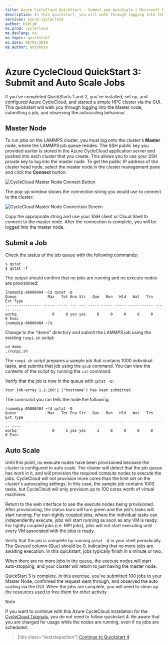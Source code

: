 ```yaml
---
title: Azure CycleCloud QuickStart - Submit and AutoScale | Microsoft Docs
description: In this quickstart, you will walk through logging into the Master node, submitting a job and observing the autoscaling behavior.
services: azure cyclecloud
author: KimliW
ms.prod: cyclecloud
ms.devlang: na
ms.topic: quickstart
ms.date: 08/01/2018
ms.author: adjohnso
---
```


# Azure CycleCloud QuickStart 3: Submit and Auto Scale Jobs

If you've completed QuickStarts 1 and 2, you've installed, set up, and configured Azure CycleCloud, and started a simple HPC cluster via the GUI. This quickstart will walk you through logging into the Master node, submitting a job, and observing the autoscaling behaviour.

## Master Node

To run jobs on the LAMMPS cluster, you must log onto the cluster's **Master** node, where the LAMMPS job queue resides. The SSH public key you provided earlier is stored in the Azure CycleCloud application server and pushed into each cluster that you create. This allows you to use your SSH private key to log into the master node. To get the public IP address of the cluster head node, select the master node in the cluster management pane and click the **Connect** button:

![CycleCloud Master Node Connect Button](~/images/cluster-connect-button.png)

The pop-up window shows the connection string you would use to connect to the cluster:

![CycleCloud Master Node Connection Screen](~/images/connect-to-master-node.png)

Copy the appropriate string and use your SSH client or Cloud Shell to connect to the master node. After the connection is complete, you will be logged into the master node.

## Submit a Job

Check the status of the job queue with the following commands:

```azurecli-interactive
$ qstat
$ qstat -f
```
The output should confirm that no jobs are running and no execute nodes are provisioned:

``` output
[name@ip-0A000404 ~]$ qstat -Q
Queue              Max   Tot Ena Str   Que   Run   Hld   Wat   Trn   Ext Type
---------------- ----- ----- --- --- ----- ----- ----- ----- ----- ----- ----
workq                0     0 yes yes     0     0     0     0     0     0 Exec
[name@ip-0A000404 ~]$
```

Change to the "demo" directory and submit the LAMMPS job using the existing `runpi.sh` script:

```azurecli-interactive
cd demo
./runpi.sh
```

The `runpi.sh` script prepares a sample job that contains 1000 individual tasks, and submits that job using the `qsub` command. You can view the contents of the script by running the `cat` command.

Verify that the job is now in the queue with `qstat -Q`:

``` output
Your job-array 1.1-100:1 ("hostname") has been submitted
```

The command you ran tells the node the following:

``` output
[name@ip-0A000404 ~]$ qstat -Q
Queue              Max   Tot Ena Str   Que   Run   Hld   Wat   Trn   Ext Type
---------------- ----- ----- --- --- ----- ----- ----- ----- ----- ----- ----
workq                0     1 yes yes     1     0     0     0     0     0 Exec
```

## Auto Scale

Until this point, no execute nodes have been provisioned because the cluster is configured to auto scale. The cluster will detect that the job queue has work in it, and will provision the required compute nodes to execute the jobs. CycleCloud will not provision more cores than the limit set on the cluster's autoscaling settings. In this case, the sample job contains 1000 tasks, but CycleCloud will only provision up to 100 cores worth of virtual machines.

Return to the web interface to see the execute nodes being provisioned. After provisioning, the status bars will turn green and the job's tasks will start running. For non-tightly coupled jobs, where the individual tasks can independently execute, jobs will start running as soon as any VM is ready. For tightly coupled jobs (i.e. MPI jobs), jobs will not start executing until every VM associated with the jobs is ready.

Verify that the job is complete by running `qstat -Q` in your shell periodically. The Queued column (Que) should be 0, indicating that no more jobs are awaiting execution. In this quickstart, jobs typically finish in a minute or two.

When there are no more jobs in the queue, the execute nodes will start auto-stopping, and your cluster will return to just having the master node.

QuickStart 3 is complete. In this exercise, you've submitted 100 jobs to your Master Node, confirmed the request went through, and observed the auto scaling via the GUI. When the jobs are complete, you will need to clean up the resources used to free them for other activity.

> [!NOTE]
> If you want to continue with this Azure CycleCloud installation for the [CycleCloud Tutorials](/tutorials/modify-cluster-template.md), you do not need to follow quickstart 4. Be aware that you are charged for usage while the nodes are running, even if no jobs are scheduled.

> [!div class="nextstepaction"]
> [Continue to Quickstart 4](quickstart-clean-up-resources.md)
